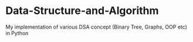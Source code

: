 # Data-Structure-and-Algorithm
My implementation of various DSA concept (Binary Tree, Graphs, OOP etc) in Python
